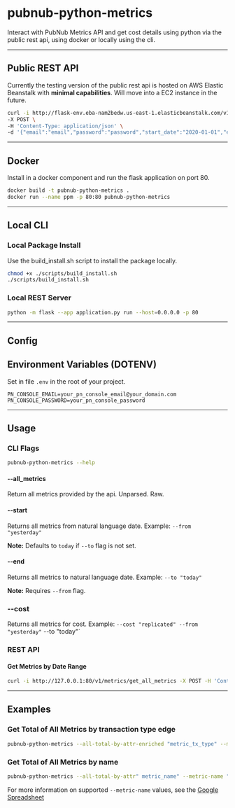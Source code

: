 # pubnub-python-metrics

Interact with PubNub Metrics API and get cost details using python via the public rest api, using docker or locally using the cli.

---

## Public REST API

Currently the testing version of the public rest api is hosted on AWS Elastic Beanstalk with __minimal capabilities__. Will move into a EC2 instance in the future.

```bash
curl -i http://flask-env.eba-nam2bedw.us-east-1.elasticbeanstalk.com/v1/metrics/get_all_metrics \
-X POST \
-H 'Content-Type: application/json' \
-d '{"email":"email","password":"password","start_date":"2020-01-01","end_date":"2020-01-02"}'
```

---

## Docker

Install in a docker component and run the flask application on port 80.

```bash
docker build -t pubnub-python-metrics .
docker run --name ppm -p 80:80 pubnub-python-metrics
```

---

## Local CLI

### Local Package Install

Use the build_install.sh script to install the package locally.

```bash
chmod +x ./scripts/build_install.sh
./scripts/build_install.sh
```

### Local REST Server

```bash
python -m flask --app application.py run --host=0.0.0.0 -p 80
```

---

## Config

## Environment Variables (DOTENV)

Set in file `.env` in the root of your project.

```env
PN_CONSOLE_EMAIL=your_pn_console_email@your_domain.com
PN_CONSOLE_PASSWORD=your_pn_console_password
```

---

## Usage

### CLI Flags

```bash
pubnub-python-metrics --help
```

#### --all_metrics

Return all metrics provided by the api. Unparsed. Raw.

#### --start

Returns all metrics from natural language date. Example: `--from "yesterday"`

__Note:__ Defaults to `today` if `--to` flag is not set.

#### --end

Returns all metrics to natural language date. Example: `--to "today"`

__Note:__ Requires `--from` flag.

### --cost

Returns all metrics for cost. Example: `--cost "replicated" --from "yesterday"` --to "today"` 

### REST API

#### Get Metrics by Date Range

```bash
curl -i http://127.0.0.1:80/v1/metrics/get_all_metrics -X POST -H 'Content-Type: application/json' -d '{"email": "mail@email.com", "password": "password", "start_date": "2022-12-01", "end_date": "2022-12-30"}' 
```

---

## Examples

### Get Total of All Metrics by transaction type edge

```bash
pubnub-python-metrics --all-total-by-attr-enriched "metric_tx_type" --metric-name "edg" -start "2023-01-01" -end "2023-02-23"
```

### Get Total of All Metrics by name

```bash
pubnub-python-metrics --all-total-by-attr" metric_name" --metric-name "transaction_subscribe_heartbeats" -start "2023-01-01" -end "2023-02-23"
```

For more information on supported `--metric-name` values, see the [Google Spreadsheet](https://docs.google.com/spreadsheets/d/1t1vLL3hm1uWfCqisWbTvpkj1VbMWUeHU3_x7krpOmEI/edit#gid=298130125)